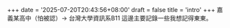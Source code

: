 +++
date = '2025-07-20T20:43:56+08:00'
draft = false
title = 'intro'
+++
嘉義某高中（怕被認）-> 台灣大學資訊系B11
這邊主要記錄一些我想記得東東。